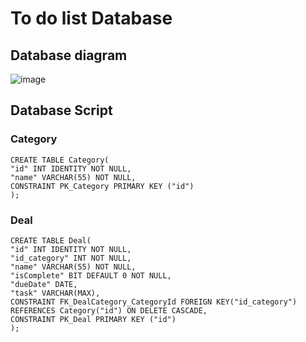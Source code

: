 # To do list Database

## Database diagram

![image](https://user-images.githubusercontent.com/106080433/229347150-4737beed-b1f1-4eb8-851d-ed4dada6b7f9.png)

## Database Script

### Category

```
CREATE TABLE Category(
"id" INT IDENTITY NOT NULL,
"name" VARCHAR(55) NOT NULL,
CONSTRAINT PK_Category PRIMARY KEY ("id")
);
```

### Deal

```
CREATE TABLE Deal(
"id" INT IDENTITY NOT NULL,
"id_category" INT NOT NULL,
"name" VARCHAR(55) NOT NULL,
"isComplete" BIT DEFAULT 0 NOT NULL,
"dueDate" DATE,
"task" VARCHAR(MAX),
CONSTRAINT FK_DealCategory_CategoryId FOREIGN KEY("id_category") REFERENCES Category("id") ON DELETE CASCADE,
CONSTRAINT PK_Deal PRIMARY KEY ("id")
);
```
